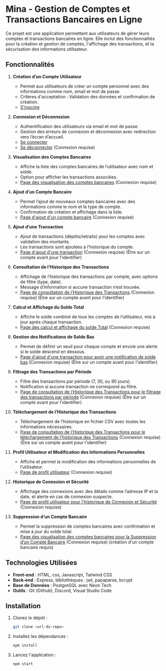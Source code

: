 # Mina - Gestion de Comptes et Transactions Bancaires en Ligne

Ce projet est une application permettant aux utilisateurs de gérer leurs comptes et transactions bancaires en ligne. Elle inclut des fonctionnalités pour la création et gestion de comptes, l'affichage des transactions, et la sécurisation des informations utilisateur.

## Fonctionnalités

1. **Création d’un Compte Utilisateur**
   - Permet aux utilisateurs de créer un compte personnel avec des informations comme nom, email et mot de passe.
   - Critères d'acceptation : Validation des données et confirmation de création.
   - [S'inscrire](http://localhost:3000/register)

2. **Connexion et Déconnexion**
   - Authentification des utilisateurs via email et mot de passe.
   - Gestion des erreurs de connexion et déconnexion avec redirection vers l’écran d’accueil.
   - [Se connecter](http://localhost:3000/login)
   - [Se déconnecter](http://localhost:3000/profile) (Connexion requise)

3. **Visualisation des Comptes Bancaires**
   - Affiche la liste des comptes bancaires de l’utilisateur avec nom et solde.
   - Option pour afficher les transactions associées.
   - [Page des visualisation des comptes bancaires](http://localhost:3000/dashboard) (Connexion requise)

4. **Ajout d’un Compte Bancaire**
   - Permet l’ajout de nouveaux comptes bancaires avec des informations comme le nom et le type de compte.
   - Confirmation de création et affichage dans la liste.
   - [Page d'ajout d'un compte bancaire](http://localhost:3000/account/add) (Connexion requise)

5. **Ajout d’une Transaction**
   - Ajout de transactions (dépôts/retraits) pour les comptes avec validation des montants.
   - Les transactions sont ajoutées à l’historique du compte.
   - [Page d'ajout d'une transaction](http://localhost:3000/transactions?id=) (Connexion requise) (Être sur un compte avant pour l'identifier)

6. **Consultation de l’Historique des Transactions**
   - Affichage de l’historique des transactions par compte, avec options de filtre (type, date).
   - Message d’information si aucune transaction n’est trouvée.
   - [Page de consultation de l’Historique des Transactions](http://localhost:3000/history?id=) (Connexion requise) (Être sur un compte avant pour l'identifier)

7. **Calcul et Affichage du Solde Total**
   - Affiche le solde combiné de tous les comptes de l’utilisateur, mis à jour après chaque transaction.
   - [Page des calcul et affichage du solde Total](http://localhost:3000/dashboard) (Connexion requise)

8. **Gestion des Notifications de Solde Bas**
   - Permet de définir un seuil pour chaque compte et envoie une alerte si le solde descend en dessous.
   - [Page d'ajout d'une transaction pour avoir une notification de solde bas](http://localhost:3000/transactions?id=) (Connexion requise) (Être sur un compte avant pour l'identifier)

9. **Filtrage des Transactions par Période**
   - Filtre des transactions par période (7, 30, ou 90 jours).
   - Notification si aucune transaction ne correspond au filtre.
   - [Page de consultation de l’Historique des Transactions pour le filtrage des transactions par période](http://localhost:3000/history?id=) (Connexion requise) (Être sur un compte avant pour l'identifier)

10. **Téléchargement de l’Historique des Transactions**
    - Téléchargement de l’historique en fichier CSV avec toutes les informations nécessaires.
    - [Page de consultation de l’Historique des Transactions pour le téléchargement de l’historique des Transactions](http://localhost:3000/history?id=) (Connexion requise) (Être sur un compte avant pour l'identifier)

11. **Profil Utilisateur et Modification des Informations Personnelles**
    - Affiche et permet la modification des informations personnelles de l’utilisateur.
    - [Page de profil utilisateur](http://localhost:3000/profile) (Connexion requise)

12. **Historique de Connexion et Sécurité**
    - Affichage des connexions avec des détails comme l’adresse IP et la date, et alerte en cas de connexion suspecte.
    - [Page de profil utilisateur pour l'historique de Connexion et Sécurité](http://localhost:3000/profile) (Connexion requise)

13. **Suppression d’un Compte Bancaire**
    - Permet la suppression de comptes bancaires avec confirmation et mise à jour du solde total.
    - [Page des visualisation des comptes bancaires pour la Suppression d’un Compte Bancaire](http://localhost:3000/dashboard) (Connexion requise) (création d'un compte bancaire requis)

## Technologies Utilisées

- **Front-end** : HTML, css, Javascript, Tailwind CSS
- **Back-end** : Express, bibliothèques : jwt, papaparse, bcrypt
- **Base de Données** : PostgreSQL avec Neon Tech
- **Outils** : Git (Github), Discord, Visual Studio Code

## Installation

1. Clonez le dépôt :
   ```bash
   git clone <url-du-repo>
   ```

2. Installez les dépendances :
   ```bash
   npm install
   ```

3. Lancez l'application :
   ```bash
   npm start
   ```